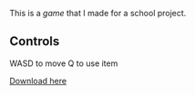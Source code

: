 This is a *game* that I made for a school project.

## Controls
WASD to move
Q to use item

[Download here](https://github.com/Jakooob14/RPG-Game/releases/latest)

